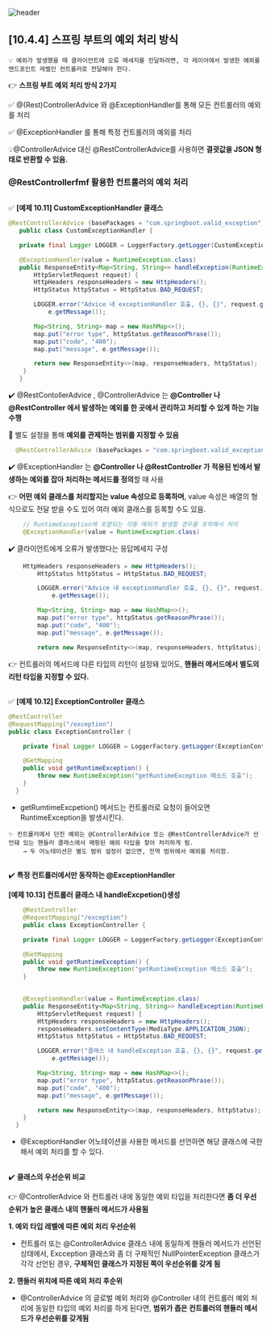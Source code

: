 ![header](https://capsule-render.vercel.app/api?type=wave&color=C3E5AE&height=200&section=header&text=Spring&nbsp;Boot&nbsp;Study&fontSize=50&fontColor=000000)
## [10.4.4] 스프링 부트의 예외 처리 방식

```
💡 예외가 발생했을 때 클라이언트에 오류 메세지를 전달하려면, 각 레이어에서 발생한 예외를 엔드포인트 레벨인 컨트롤러로 전달해야 한다.
```  

:point_right: **스프링 부트 예외 처리 방식 2가지**  

:white_check_mark: @(Rest)ControllerAdvice 와 @ExceptionHandler를 통해 모든 컨트롤러의 예외를 처리  

:white_check_mark: @ExceptionHandler 를 통해 특정 컨트롤러의 예외를 처리  

:bulb:@ControllerAdvice 대신 @RestControllerAdvice를 사용하면 **결괏값을 JSON 형태로 반환할 수 있음.** 

### @RestControllerfmf 활용한 컨트롤러의 예외 처리
##

:white_check_mark: **[예제 10.11] CustomExceptionHandler 클래스** 

 ``` java
 @RestControllerAdvice (basePackages = "com.springboot.valid_exception")
    public class CustomExceptionHandler {

    private final Logger LOGGER = LoggerFactory.getLogger(CustomExceptionHandler.class);

    @ExceptionHandler(value = RuntimeException.class)
    public ResponseEntity<Map<String, String>> handleException(RuntimeException e,
        HttpServletRequest request) {
        HttpHeaders responseHeaders = new HttpHeaders();
        HttpStatus httpStatus = HttpStatus.BAD_REQUEST;

        LOGGER.error("Advice 내 exceptionHandler 호출, {}, {}", request.getRequestURI(),
            e.getMessage());

        Map<String, String> map = new HashMap<>();
        map.put("error type", httpStatus.getReasonPhrase());
        map.put("code", "400");
        map.put("message", e.getMessage());

        return new ResponseEntity<>(map, responseHeaders, httpStatus);
     }
    }
 
 ```
 :heavy_check_mark: @RestContollerAdvice , @ControllerAdvice 는 **@Controller 나 @RestController 에서 발생하는 예외를 한 곳에서 관리하고 처리할 수 있게 하는 기능 수행**  

:round_pushpin: 별도 설정을 통해 **예외를 관제하는 범위를 지정할 수 있음**
```java
  @RestControllerAdvice (basePackages = "com.springboot.valid_exception")
```

:heavy_check_mark: @ExceptionHandler 는 **@Controller 나 @RestController 가 적용된 빈에서 발생하는 예외를 잡아 처리하는 메서드를 정의**할 때 사용  


:point_right: **어떤 예외 클래스를 처리할지는 value 속성으로 등록하며**, value 속성은 배열의 형식으로도 전달 받을 수도 있어 여러 예외 클래스를 등록할 수도 있음. 
``` java
    // RuntimeException에 포함되는 각종 예외가 발생할 경우를 포착해서 처리
    @ExceptionHandler(value = RuntimeException.class)
```

:heavy_check_mark: 클라이언트에게 오류가 발생했다는 응답메세지 구성
```java
    HttpHeaders responseHeaders = new HttpHeaders();
        HttpStatus httpStatus = HttpStatus.BAD_REQUEST;

        LOGGER.error("Advice 내 exceptionHandler 호출, {}, {}", request.getRequestURI(),
            e.getMessage());

        Map<String, String> map = new HashMap<>();
        map.put("error type", httpStatus.getReasonPhrase());
        map.put("code", "400");
        map.put("message", e.getMessage());

        return new ResponseEntity<>(map, responseHeaders, httpStatus);
```
:point_right: 컨트롤러의 메서드에 다른 타입의 리턴이 설정돼 있어도, **핸들러 메서드에서 별도의 리턴 타입을 지정할 수 있다.**

##
:white_check_mark: **[예제 10.12] ExceptionController 클래스**
```java
@RestController
@RequestMapping("/exception")
public class ExceptionController {

    private final Logger LOGGER = LoggerFactory.getLogger(ExceptionController.class);

    @GetMapping
    public void getRuntimeException() {
        throw new RuntimeException("getRuntimeException 메소드 호출");
    }
  }
```
* getRumtimeExcpetion() 메서드는 컨트롤러로 요청이 들어오면 RuntimeException을 발생시킨다.  


```
✨ 컨트롤러에서 던진 예외는 @ControllerAdvice 또는 @RestControllerAdvice가 선언돼 있는 핸들러 클래스에서 매핑된 예외 타입을 찾아 처리하게 됨.
    → 두 어노테이션은 별도 범위 설정이 없으면, 전역 범위에서 예외를 처리함.
```
##
:heavy_check_mark: **특정 컨트롤러에서만 동작하는 @ExceptionHandler**   

**[예제 10.13] 컨트롤러 클래스 내 handleExcpetion()생성**

```java
    @RestController
    @RequestMapping("/exception")
    public class ExceptionController {

    private final Logger LOGGER = LoggerFactory.getLogger(ExceptionController.class);

    @GetMapping
    public void getRuntimeException() {
        throw new RuntimeException("getRuntimeException 메소드 호출");
    }

  
    @ExceptionHandler(value = RuntimeException.class)
    public ResponseEntity<Map<String, String>> handleException(RuntimeException e,
        HttpServletRequest request) {
        HttpHeaders responseHeaders = new HttpHeaders();
        responseHeaders.setContentType(MediaType.APPLICATION_JSON);
        HttpStatus httpStatus = HttpStatus.BAD_REQUEST;

        LOGGER.error("클래스 내 handleException 호출, {}, {}", request.getRequestURI(),
            e.getMessage());

        Map<String, String> map = new HashMap<>();
        map.put("error type", httpStatus.getReasonPhrase());
        map.put("code", "400");
        map.put("message", e.getMessage());

        return new ResponseEntity<>(map, responseHeaders, httpStatus);
    }
  }
``` 
* @ExceptionHandler 어노테이션을 사용한 메서드를 선언하면 해당 클래스에 국한해서 예외 처리를 할 수 있다.
##
 :heavy_check_mark: **클래스의 우선순위 비교**   


:point_right: @ControllerAdvice 와 컨트롤러 내에 동일한 예외 타입을 처리한다면 **좀 더 우선순위가 높은 클래스 내의 핸들러 메서드가 사용됨**  


**1. 예외 타입 레벨에 따른 예외 처리 우선순위**
* 컨트롤러 또는 @ControllerAdvice 클래스 내에 동일하게 핸들러 메서드가 선언된 상태에서, Excception 클래스와 좀 더 구체적인 NullPointerException 클래스가 각각 선언된 경우, **구체적인 클래스가 지정된 쪽이 우선순위를 갖게 됨**  


**2. 핸들러 위치에 따른 예외 처리 후순위**  
* @ControllerAdvice 의 글로벌 예외 처리와 @Controller 내의 컨트롤러 예외 처리에 동일한 타입의 예외 처리를 하게 된다면, **범위가 좁은 컨트롤러의 핸들러 메서드가 우선순위를 갖게됨**


 

